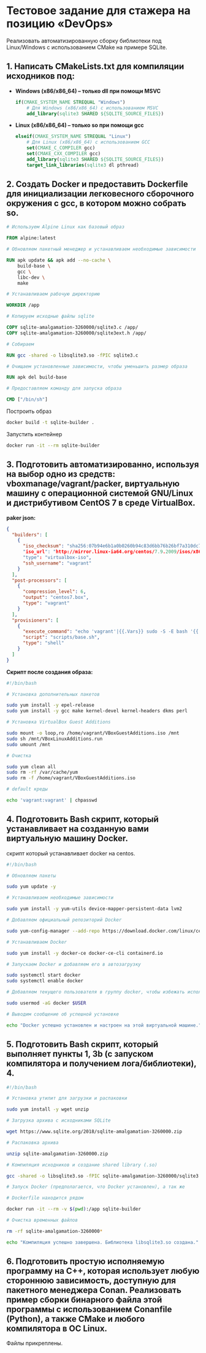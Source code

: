 # Тестовое задание для стажера на позицию «DevOps»



Реализовать автоматизированную сборку библиотеки под Linux/Windows с использованием CMake на примере SQLite.

## 1. Написать CMakeLists.txt для компиляции исходников под: 



- **Windows (x86/x86_64)  – только dll при помощи MSVC** 		

  ```cmake
  if(CMAKE_SYSTEM_NAME STREQUAL "Windows")
      # Для Windows (x86/x86_64) с использованием MSVC
      add_library(sqlite3 SHARED ${SQLITE_SOURCE_FILES})
  ```

- **Linux (x86/x86_64)  – только so при помощи gcc**

  ```cmake
  elseif(CMAKE_SYSTEM_NAME STREQUAL "Linux")
      # Для Linux (x86/x86_64) с использованием GCC
      set(CMAKE_C_COMPILER gcc)
      set(CMAKE_CXX_COMPILER gcc)
      add_library(sqlite3 SHARED ${SQLITE_SOURCE_FILES})
      target_link_libraries(sqlite3 dl pthread)
  ```

  

## 2. Создать Docker и предоставить Dockerfile для инициализации легковесного сборочного окружения с gcc, в котором можно собрать so.

```dockerfile
# Используем Alpine Linux как базовый образ

FROM alpine:latest

# Обновляем пакетный менеджер и устанавливаем необходимые зависимости

RUN apk update && apk add --no-cache \
    build-base \
    gcc \
    libc-dev \
    make

# Устанавливаем рабочую директорию

WORKDIR /app

# Копируем исходные файлы sqlite

COPY sqlite-amalgamation-3260000/sqlite3.c /app/
COPY sqlite-amalgamation-3260000/sqlite3ext.h /app/

# Собираем

RUN gcc -shared -o libsqlite3.so -fPIC sqlite3.c

# Очищаем установленные зависимости, чтобы уменьшить размер образа

RUN apk del build-base

# Предоставляем команду для запуска образа

CMD ["/bin/sh"]
```



Построить образ

```bash
docker build -t sqlite-builder .
```

Запустить контейнер

```bash
docker run -it --rm sqlite-builder
```



## 3. Подготовить автоматизированно, используя на выбор одно из средств: vboxmanage/vagrant/packer, виртуальную машину c операционной системой GNU/Linux и дистрибутивом CentOS 7 в среде VirtualBox.  

**paker json:**

```json
{
  "builders": [
    {
      "iso_checksum": "sha256:07b94e6b1a0b0260b94c83d6bb76b26bf7a310dc78d7a9c74>
      "iso_url": "http://mirror.linux-ia64.org/centos/7.9.2009/isos/x86_64/Cent>
      "type": "virtualbox-iso",
      "ssh_username": "vagrant"
    }
  ],
  "post-processors": [
    {
      "compression_level": 6,
      "output": "centos7.box",
      "type": "vagrant"
    }
  ],
  "provisioners": [
    {
      "execute_command": "echo 'vagrant'|{{.Vars}} sudo -S -E bash '{{.Path}}'",
      "script": "scripts/base.sh",
      "type": "shell"
    }
  ]
}
```



**Скрипт после создания образа:**

```bash
#!/bin/bash

# Установка дополнительных пакетов

sudo yum install -y epel-release
sudo yum install -y gcc make kernel-devel kernel-headers dkms perl

# Установка VirtualBox Guest Additions

sudo mount -o loop,ro /home/vagrant/VBoxGuestAdditions.iso /mnt
sudo sh /mnt/VBoxLinuxAdditions.run
sudo umount /mnt

# Очистка

sudo yum clean all
sudo rm -rf /var/cache/yum
sudo rm -f /home/vagrant/VBoxGuestAdditions.iso

# default креды

echo 'vagrant:vagrant' | chpasswd
```



## 4. Подготовить Bash скрипт, который устанавливает на созданную вами виртуальную машину Docker.

скрипт который устанавливает docker на centos.

```bash
#!/bin/bash

# Обновляем пакеты

sudo yum update -y

# Устанавливаем необходимые зависимости

sudo yum install -y yum-utils device-mapper-persistent-data lvm2

# Добавляем официальный репозиторий Docker

sudo yum-config-manager --add-repo https://download.docker.com/linux/centos/doc>

# Устанавливаем Docker

sudo yum install -y docker-ce docker-ce-cli containerd.io

# Запускаем Docker и добавляем его в автозагрузку

sudo systemctl start docker
sudo systemctl enable docker

# Добавляем текущего пользователя в группу docker, чтобы избежать использования>

sudo usermod -aG docker $USER

# Выводим сообщение об успешной установке

echo "Docker успешно установлен и настроен на этой виртуальной машине."
```



## 5. Подготовить Bash скрипт, который выполняет пункты 1, 3b (с запуском компилятора и получением лога/библиотеки), 4.

```bash
#!/bin/bash

# Установка утилит для загрузки и распаковки

sudo yum install -y wget unzip

# Загрузка архива с исходниками SQLite

wget https://www.sqlite.org/2018/sqlite-amalgamation-3260000.zip

# Распаковка архива

unzip sqlite-amalgamation-3260000.zip

# Компиляция исходников и создание shared library (.so)

gcc -shared -o libsqlite3.so -fPIC sqlite-amalgamation-3260000/sqlite3.c

# Запуск Docker (предполагается, что Docker установлен), а так же

# Dockerfile находится рядом

docker run -it --rm -v $(pwd):/app sqlite-builder

# Очистка временных файлов

rm -rf sqlite-amalgamation-3260000*

echo "Компиляция успешно завершена. Библиотека libsqlite3.so создана."
```



## 6. Подготовить простую исполняемую программу на C++, которая использует любую стороннюю зависимость, доступную для пакетного менеджера Conan. Реализовать пример сборки бинарного файла этой программы с использованием Conanfile (Python), а также CMake и любого компилятора в ОС Linux. 	



Файлы прикреплены.